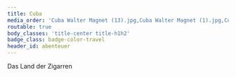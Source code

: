 ```yaml
---
title: Cuba
media_order: 'Cuba Walter Magnet (13).jpg,Cuba Walter Magnet (1).jpg,Cuba Walter Magnet (8).jpg,Cuba Walter Magnet (2).jpg,Cuba Walter Magnet (3).jpg,Cuba Walter Magnet (4).jpg,Cuba Walter Magnet (5).jpg,Cuba Walter Magnet (6).jpg,Cuba Walter Magnet (7).jpg,Cuba Walter Magnet (10).jpg,Cuba Walter Magnet (11).jpg,Cuba Walter Magnet (12).jpg,Cuba Walter Magnet (14).jpg,Cuba Walter Magnet (15).jpg,Cuba Walter Magnet (16).jpg,Cuba Walter Magnet (17).jpg,Cuba Walter Magnet (18).jpg,Cuba Walter Magnet (19).jpg,mosaic.jpg'
routable: true
body_classes: 'title-center title-h1h2'
badge_class: badge-color-travel
header_id: abenteuer
---
```


Das Land der Zigarren